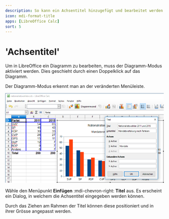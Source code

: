 ```yaml
---
description: So kann ein Achsentitel hinzugefügt und bearbeitet werden
icon: mdi-format-title
apps: [LibreOffice Calc]
sort: 5
---
```


# 'Achsentitel'



Um in LibreOffice ein Diagramm zu bearbeiten, muss der Diagramm-Modus aktiviert werden. Dies geschieht durch einen Doppelklick auf das Diagramm.

Der Diagramm-Modus erkennt man an der veränderten Menüleiste.

![](./images/axis-title.lo.png)

Wähle den Menüpunkt __Einfügen__ :mdi-chevron-right: __Titel__ aus. Es erscheint ein Dialog, in welchem die Achsentitel eingegeben werden können.

Durch das Ziehen am Rahmen der Titel können diese positioniert und in ihrer Grösse angepasst werden.
